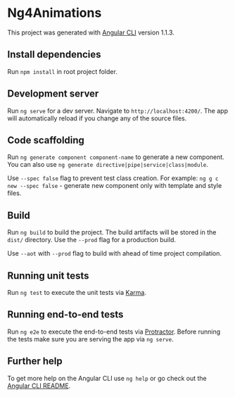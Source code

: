 # Ng4Animations

This project was generated with [Angular CLI](https://github.com/angular/angular-cli) version 1.1.3.

## Install dependencies

Run `npm install` in root project folder.

## Development server

Run `ng serve` for a dev server. Navigate to `http://localhost:4200/`. The app will automatically reload if you change any of the source files.

## Code scaffolding

Run `ng generate component component-name` to generate a new component. You can also use `ng generate directive|pipe|service|class|module`.

Use `--spec false` flag to prevent test class creation. For example: `ng g c new --spec false` - generate new
component only with template and style files.

## Build

Run `ng build` to build the project. The build artifacts will be stored in the `dist/` directory. Use the `--prod` flag for a production build.

Use `--aot` with `--prod` flag to build with ahead of time project compilation.

## Running unit tests

Run `ng test` to execute the unit tests via [Karma](https://karma-runner.github.io).

## Running end-to-end tests

Run `ng e2e` to execute the end-to-end tests via [Protractor](http://www.protractortest.org/).
Before running the tests make sure you are serving the app via `ng serve`.

## Further help

To get more help on the Angular CLI use `ng help` or go check out the [Angular CLI README](https://github.com/angular/angular-cli/blob/master/README.md).
